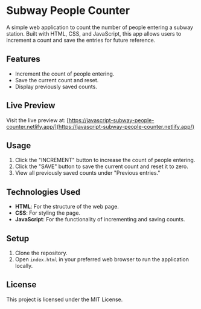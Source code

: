 # Subway People Counter

A simple web application to count the number of people entering a subway station. Built with HTML, CSS, and JavaScript, this app allows users to increment a count and save the entries for future reference.

## Features

- Increment the count of people entering.
- Save the current count and reset.
- Display previously saved counts.

## Live Preview

Visit the live preview at: [https://javascript-subway-people-counter.netlify.app/](https://javascript-subway-people-counter.netlify.app/)

## Usage

1. Click the "INCREMENT" button to increase the count of people entering.
2. Click the "SAVE" button to save the current count and reset it to zero.
3. View all previously saved counts under "Previous entries."

## Technologies Used

- **HTML**: For the structure of the web page.
- **CSS**: For styling the page.
- **JavaScript**: For the functionality of incrementing and saving counts.

## Setup

1. Clone the repository.
2. Open `index.html` in your preferred web browser to run the application locally.

## License

This project is licensed under the MIT License.

